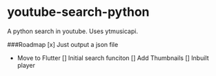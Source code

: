 # youtube-search-python
A python search in youtube. Uses ytmusicapi.

###Roadmap
[x] Just output a json file
- Move to Flutter
  [] Initial search funciton
  [] Add Thumbnails
  [] Inbuilt player

